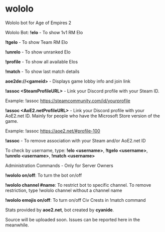 # wololo
Wololo bot for Age of Empires 2

Wololo Bot:
**!elo** - To show 1v1 RM Elo

**!tgelo** - To show Team RM Elo

**!unrelo** - To show unranked Elo

**!profile** - To show all available Elos

**!match** - To show last match details

**aoe2de://\<gameid\>** - Displays game lobby info and join link
  
**!assoc \<SteamProfileURL\>** - Link your Discord profile with your Steam ID.
  
Example: !assoc https://steamcommunity.com/id/yourprofile

**!assoc <AoE2.netProfileURL>** - Link your Discord profile with your AoE2.net ID. Mainly for people who have the Microsoft Store version of the game.

Example: !assoc https://aoe2.net/#profile-100

**!assoc** - To remove association with your Steam and/or AoE2.net ID

To check by username, type: **!elo \<username\>**, **!tgelo \<username\>**, **!unrelo \<username\>**, **!match \<username\>**

Administration Commands - Only for Server Owners

**!wololo on/off**: To turn the bot on/off

**!wololo channel #name**: To restrict bot to specific channel. To remove restriction, type !wololo channel without a channel name

**!wololo emojis on/off**: To turn on/off Civ Crests in !match command

Stats provided by **aoe2.net**, bot created by **cyanide**.

Source will be uploaded soon. Issues can be reported here in the meanwhile.
